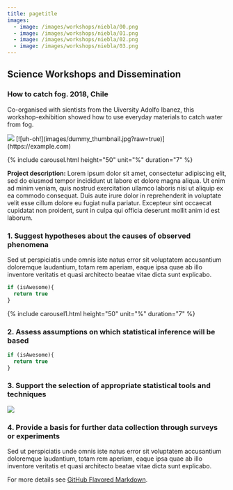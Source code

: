 ```yaml
---
title: pagetitle
images: 
  - image: /images/workshops/niebla/00.png
  - image: /images/workshops/niebla/01.png
  - image: /images/workshops/niebla/02.png
  - image: /images/workshops/niebla/03.png
---
```


## Science Workshops and Dissemination

### How to catch fog. 2018, Chile

Co-organised with sientists from the Uiversity Adolfo Ibanez, this workshop-exhibition showed how to use everyday materials to catch water from fog.  

<img src="images/dummy_thumbnail.jpg?raw=true"/>
[![uh-oh!](images/dummy_thumbnail.jpg?raw=true)](https://example.com)


{% include carousel.html height="50" unit="%" duration="7" %}

**Project description:** Lorem ipsum dolor sit amet, consectetur adipiscing elit, sed do eiusmod tempor incididunt ut labore et dolore magna aliqua. Ut enim ad minim veniam, quis nostrud exercitation ullamco laboris nisi ut aliquip ex ea commodo consequat. Duis aute irure dolor in reprehenderit in voluptate velit esse cillum dolore eu fugiat nulla pariatur. Excepteur sint occaecat cupidatat non proident, sunt in culpa qui officia deserunt mollit anim id est laborum.

### 1. Suggest hypotheses about the causes of observed phenomena

Sed ut perspiciatis unde omnis iste natus error sit voluptatem accusantium doloremque laudantium, totam rem aperiam, eaque ipsa quae ab illo inventore veritatis et quasi architecto beatae vitae dicta sunt explicabo. 

```javascript
if (isAwesome){
  return true
}
```
{% include carousel1.html height="50" unit="%" duration="7" %}

### 2. Assess assumptions on which statistical inference will be based

```javascript
if (isAwesome){
  return true
}
```

### 3. Support the selection of appropriate statistical tools and techniques

<img src="images/dummy_thumbnail.jpg?raw=true"/>

### 4. Provide a basis for further data collection through surveys or experiments

Sed ut perspiciatis unde omnis iste natus error sit voluptatem accusantium doloremque laudantium, totam rem aperiam, eaque ipsa quae ab illo inventore veritatis et quasi architecto beatae vitae dicta sunt explicabo. 

For more details see [GitHub Flavored Markdown](https://guides.github.com/features/mastering-markdown/).
